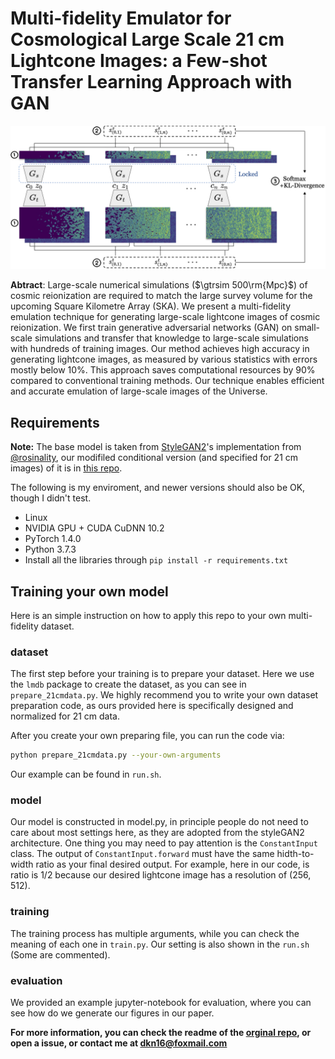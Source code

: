 # Multi-fidelity Emulator for Cosmological Large Scale 21 cm Lightcone Images: a Few-shot Transfer Learning Approach with GAN

<img src='imgs/CDCv2.png' width="840px"/>

**Abtract**: Large-scale numerical simulations ($\gtrsim 500\rm{Mpc}$) of cosmic reionization are required to match the large survey volume for the upcoming Square Kilometre Array (SKA). We present a multi-fidelity emulation technique for generating large-scale lightcone images of cosmic reionization. We first train generative adversarial networks (GAN) on small-scale simulations and transfer that knowledge to large-scale simulations with hundreds of training images. Our method achieves high accuracy in generating lightcone images, as measured by various statistics with errors mostly below 10\%. This approach saves computational resources by 90\% compared to conventional training methods. Our technique enables efficient and accurate emulation of large-scale images of the Universe.

## Requirements

**Note:** The base model is taken from [StyleGAN2](https://github.com/rosinality/stylegan2-pytorch)'s implementation from [@rosinality](https://github.com/rosinality), our modifiled conditional version (and specified for 21 cm images) of it is in [this repo](https://github.com/dkn16/stylegan2-pytorch).

The following is my enviroment, and newer versions should also be OK, though I didn't test.

- Linux
- NVIDIA GPU + CUDA CuDNN 10.2
- PyTorch 1.4.0
- Python 3.7.3
- Install all the libraries through `pip install -r requirements.txt` 

## Training your own model

Here is an simple instruction on how to apply this repo to your own multi-fidelity dataset. 

### dataset

The first step before your training is to prepare your dataset. Here we use the `lmdb` package to create the dataset, as you can see in `prepare_21cmdata.py`. We highly recommend you to write your own dataset preparation code, as ours provided here is specifically designed and normalized for 21 cm data.

After you create your own preparing file, you can run the code via:
```bash
python prepare_21cmdata.py --your-own-arguments
```
Our example can be found in `run.sh`.

### model

Our model is constructed in model.py, in principle people do not need to care about most settings here, as they are adopted from the styleGAN2 architecture. One thing you may need to pay attention is the `ConstantInput` class. The output of `ConstantInput.forward` must have the same hidth-to-width ratio as your final desired output. For example, here in our code, is ratio is 1/2 because our desired lightcone image has a resolution of $(256,512)$.

### training

The training process has multiple arguments, while you can check the meaning of each one in `train.py`. Our setting is also shown in the `run.sh` (Some are commented).

### evaluation

We provided an example jupyter-notebook for evaluation, where you can see how do we generate our figures in our paper.

**For more information, you can check the readme of the [orginal repo](https://github.com/utkarshojha/few-shot-gan-adaptation), or open a issue, or contact me at dkn16@foxmail.com**